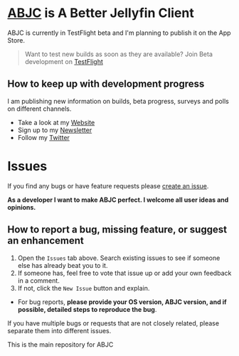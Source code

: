 # [ABJC](http://abjc.tech/beta) is A Better Jellyfin Client

ABJC is currently in TestFlight beta and I'm planning to publish it on the App Store. 

> Want to test new builds as soon as they are available? 
> Join Beta development on [TestFlight](https://abjc.tech/beta)


## How to keep up with development progress

I am publishing new information on builds, beta progress, surveys and polls on different channels.

- Take a look at my [Website](https://abjc.tech)
- Sign up to my [Newsletter](https://abjc.tech/newsletter)
- Follow my [Twitter](https://twitter.com/abjc_app)

# Issues

If you find any bugs or have feature requests please [create an issue](https://github.com/ABJC/ABJC-tvOS/issues). 

__As a developer I want to make ABJC perfect. I welcome all user ideas and opinions.__

## How to report a bug, missing feature, or suggest an enhancement

1. Open the `Issues` tab above. Search existing issues to see if someone else has already beat you to it. 
2. If someone has, feel free to vote that issue up or add your own feedback in a comment.
3. If not, click the `New Issue` button and explain. 
-  For bug reports, **please provide your OS version, ABJC version, and if possible, detailed steps to reproduce the bug**.

If you have multiple bugs or requests that are not closely related, please separate them into different issues.


This is the main repository for ABJC
